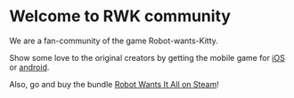 # Welcome to RWK community

We are a fan-community of the game Robot-wants-Kitty.

Show some love to the original creators by getting the mobile game for 
[iOS](https://apps.apple.com/is/app/robot-wants-kitty/id423108053) or 
[android](https://play.google.com/store/apps/details?id=com.raptisoft.RWK).

Also, go and buy the bundle 
[Robot Wants It All on Steam](https://store.steampowered.com/app/834760/Robot_Wants_It_All/)!

